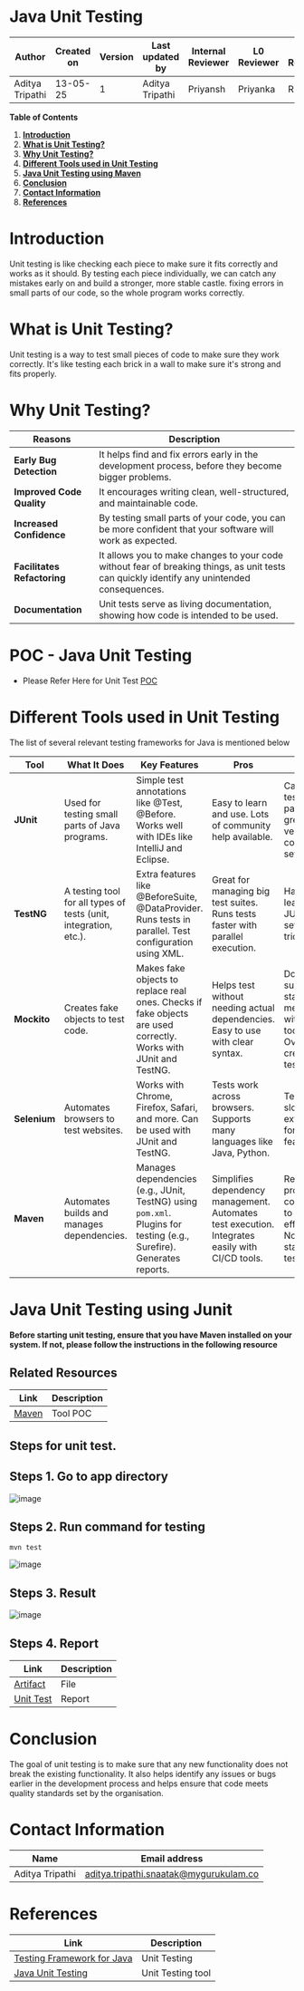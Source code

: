 
#    **Java Unit Testing**

| **Author**  | **Created on** | **Version** | **Last updated by** | **Internal Reviewer** | **L0 Reviewer** | **L1 Reviewer** | **L2 Reviewer** |
| ----------- | -------------- | ----------- | ------------------- | ------------------ | --------------- | --------------- | --------------- |
| Aditya Tripathi | 13-05-25       |       1      | Aditya Tripathi        | Priyansh    | Priyanka           | Rishabh        | Piyush        |



**Table of Contents**

1. [**Introduction**](#introduction)
2. [**What is Unit Testing?**](#what-is-unit-testing?)
3. [**Why Unit Testing?**](#why-unit-testing?)
4. [**Different Tools used in Unit Testing**](#different-tools-used-in-unit-testing)
5. [**Java Unit Testing using Maven**](#java-unit-testing-using-maven)
6. [**Conclusion**](#conclusion)
7. [**Contact Information**](#contact-information)
8. [**References**](#references)



# Introduction
Unit testing is like checking each piece to make sure it fits correctly and works as it should. By testing each piece individually, we can catch any mistakes early on and build a stronger, more stable castle. fixing errors in small parts of our code, so the whole program works correctly.

# What is Unit Testing?

Unit testing is a way to test small pieces of code to make sure they work correctly. It's like testing each brick in a wall to make sure it's strong and fits properly.

# Why Unit Testing?

| **Reasons**               | **Description**                                                                                      |
|---------------------------|------------------------------------------------------------------------------------------------------|
| **Early Bug Detection**    | It helps find and fix errors early in the development process, before they become bigger problems.    |
| **Improved Code Quality**  | It encourages writing clean, well-structured, and maintainable code.                                 |
| **Increased Confidence**   | By testing small parts of your code, you can be more confident that your software will work as expected. |
| **Facilitates Refactoring**| It allows you to make changes to your code without fear of breaking things, as unit tests can quickly identify any unintended consequences. |
| **Documentation**          | Unit tests serve as living documentation, showing how code is intended to be used.                   |


# POC - Java Unit Testing 

- Please Refer Here for Unit Test [POC](https://github.com/adityatripathi5/Snaatak/blob/main/sprint2/Application%20CI%20Design/React%20CI%20Checks%20/Code%20compilation/POC.md)


# Different Tools used in Unit Testing
The list of several relevant testing frameworks for Java is mentioned below





| Tool | What It Does | Key Features | Pros | Cons |
|---|---|---|---|---|
| **JUnit** | Used for testing small parts of Java programs. | Simple test annotations like @Test, @Before. Works well with IDEs like IntelliJ and Eclipse. | Easy to learn and use. Lots of community help available. | Can't run tests in parallel. Not great for very complex test setups. |
| **TestNG** | A testing tool for all types of tests (unit, integration, etc.). | Extra features like @BeforeSuite, @DataProvider. Runs tests in parallel. Test configuration using XML. | Great for managing big test suites. Runs tests faster with parallel execution. | Harder to learn than JUnit. XML setup can be tricky. |
| **Mockito** | Creates fake objects to test code. | Makes fake objects to replace real ones. Checks if fake objects are used correctly. Works with JUnit and TestNG. | Helps test without needing actual dependencies. Easy to use with clear syntax. | Doesn't support static methods without extra tools. Overuse can create bad test setups. |
| **Selenium** | Automates browsers to test websites. | Works with Chrome, Firefox, Safari, and more. Can be used with JUnit and TestNG. | Tests work across browsers. Supports many languages like Java, Python. | Tests can be slow. Needs extra tools for advanced features. |
| **Maven**     | Automates builds and manages dependencies. | Manages dependencies (e.g., JUnit, TestNG) using `pom.xml`. Plugins for testing (e.g., Surefire). Generates reports. | Simplifies dependency management. Automates test execution. Integrates easily with CI/CD tools. | Requires proper configuration to work effectively. Not a standalone testing tool.          |

# Java Unit Testing using Junit

**Before starting unit testing, ensure that you have Maven installed on your system. If not, please follow the instructions in the following resource**

## Related Resources
| Link         | Description         |
|--------------|------------------------|
| [Maven](https://github.com/avengers-p11/Documentation/tree/main/Application%20CI%20Design/Java%20CI%20Checks/Static%20Code%20Analysis#tool-poc-sonarqube ) |Tool POC| 

## Steps for unit test.

## Steps 1. Go to app directory

![image](https://github.com/user-attachments/assets/9c573b49-aa23-4b8f-b6bb-796a6564d1be)

## Steps 2. Run command for testing

```
mvn test
```
![image](https://github.com/user-attachments/assets/fe1ebf4c-509c-4edd-bf31-702398c2e206)

## Steps 3. Result

![image](https://github.com/user-attachments/assets/a11d9a01-6369-436c-abfe-28080f641229)

## Steps 4. Report 
| Link         | Description         |
|--------------|------------------------|
| [Artifact](https://github.com/avengers-p11/Documentation/blob/main/Application%20CI%20Design/Java%20CI%20Checks/Bugs%20Analysis/salary-0.1.0-RELEASE.jar.original)           |File |
| [Unit Test](https://github.com/avengers-p11/Documentation/blob/main/Application%20CI%20Design/Java%20CI%20Checks/Unit%20Testing%20/report)| Report |
#



# Conclusion

The goal of unit testing is to make sure that any new functionality does not break the existing functionality. It also helps identify any issues or bugs earlier in the development process and helps ensure that code meets quality standards set by the organisation.

#  Contact Information


| **Name**    | **Email address**         |
|-------------|---------------------------|
| Aditya Tripathi | aditya.tripathi.snaatak@mygurukulam.co |


# References

| **Link** | **Description** |
|------------------------------------------------------|------------------|
|[Testing Framework for Java](https://www.geeksforgeeks.org/7-best-testing-frameworks-for-java-developers/)| Unit Testing |
| [Java Unit Testing](https://www.freecodecamp.org/news/java-unit-testing/)| Unit Testing tool |
